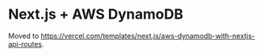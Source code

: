 # Next.js + AWS DynamoDB

Moved to https://vercel.com/templates/next.js/aws-dynamodb-with-nextjs-api-routes.

